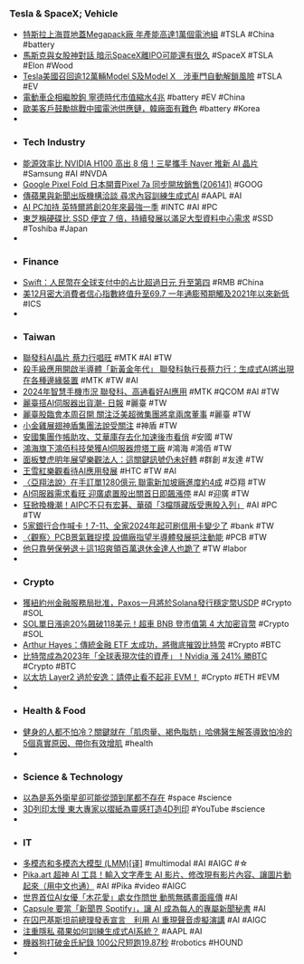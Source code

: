### Tesla & SpaceX; Vehicle
- [特斯拉上海買地蓋Megapack廠 年產能高達1萬個電池組](https://news.cnyes.com/news/id/5418459) #TSLA #China #battery
- [馬斯克與女股神對話 暗示SpaceX離IPO可能還有很久](https://news.cnyes.com/news/id/5418626) #SpaceX #TSLA #Elon #Wood
- [Tesla美國召回逾12萬輛Model S及Model X　涉車門自動解鎖風險](https://today.line.me/hk/v2/article/Zam5LNr) #TSLA #EV
- [電動車企相繼脫鉤 寧德時代市值縮水4兆](https://www.ctee.com.tw/news/20231223700724-430804) #battery #EV #China
- [歐美客戶鼓勵挑戰中國電池供應鏈，韓廠面有難色](https://technews.tw/2023/12/22/south-korea-faces-difficult-competition-from-china-auto-battery-batteries/) #battery #Korea
-
- ### Tech Industry
- [能源效率比 NVIDIA H100 高出 8 倍！三星攜手 Naver 推新 AI 晶片](https://www.inside.com.tw/article/33715-samsung-naver-ai-chip) #Samsung #AI #NVDA
- [Google Pixel Fold 日本開賣Pixel 7a 同步開放銷售(206141)](https://www.cool3c.com/article/206141) #GOOG
- [傳蘋果與新聞出版機構洽談 尋求內容訓練生成式AI](https://tw.news.yahoo.com/傳蘋果與新聞出版機構洽談-尋求內容訓練生成式ai-064941273.html) #AAPL #AI
- [AI PC加持 英特爾將創20年來最強一季](https://ec.ltn.com.tw/article/breakingnews/4529671) #INTC #AI #PC
- [東芝稱硬碟比 SSD 便宜 7 倍，持續發展以滿足大型資料中心需求](https://technews.tw/2023/12/22/toshiba-hard-drives-cheaper-than-ssds/) #SSD #Toshiba #Japan
-
- ### Finance
- [Swift：人民幣在全球支付中的占比超過日元 升至第四](https://m.cnyes.com/news/id/5418021) #RMB #China
- [美12月密大消費者信心指數終值升至69.7 一年通膨預期觸及2021年以來新低](https://news.cnyes.com/news/id/5418554) #ICS
-
- ### Taiwan
- [聯發科AI晶片 蔡力行唱旺](https://udn.com/news/story/7240/7661549) #MTK #AI #TW
- [殺手級應用開啟半導體「新黃金年代」 聯發科執行長蔡力行：生成式AI將出現在各種邊緣裝置](https://tw.news.yahoo.com/殺手級應用開啟半導體-新黃金年代-聯發科執行長蔡力行-生成式ai將出現在各種邊緣裝置-123600040.html) #MTK #TW #AI
- [2024年智慧手機市況 聯發科、高通看好AI應用](https://udn.com/news/story/7240/7660040) #MTK #QCOM #AI #TW
- [麗臺搭AI伺服器出貨潮- 日報](https://www.ctee.com.tw/news/20231223700137-439901) #麗臺 #TW
- [麗臺股臨會本周召開 關注泛美超微集團將拿兩席董事](https://news.cnyes.com/news/id/5418751) #麗臺 #TW
- [小金雞展翅神盾集團法說受關注](https://www.ctee.com.tw/news/20231224700223-430105) #神盾 #TW
- [安國集團作帳助攻、艾華庫存去化加速後市看俏](https://www.ctee.com.tw/news/20231224700100-439903) #安國 #TW
- [鴻海旗下鴻佰科技榮獲AI伺服器燈塔工廠](https://tw.news.yahoo.com/鴻海旗下鴻佰科技榮獲ai伺服器燈塔工廠-152925645.html) #鴻海 #鴻佰 #TW
- [面板雙虎明年展望樂觀法人：這關鍵訊號仍未好轉](https://www.ctee.com.tw/news/20231224700276-430201) #群創 #友達 #TW
- [王雪紅樂觀看待AI應用發展](https://www.ctee.com.tw/news/20231223700112-439901) #HTC #TW #AI
- [〈亞翔法說〉在手訂單1280億元 聯電新加坡廠進度約4成](https://news.cnyes.com/news/id/5418200) #亞翔 #TW
- [AI伺服器需求看旺 迎廣處置股出關首日即飆漲停](https://news.cnyes.com/news/id/5418393) #AI #迎廣 #TW
- [狂掀換機潮！AIPC不只有宏碁、華碩「3檔隱藏版受惠股入列」](https://www.ctee.com.tw/news/20231224700272-430201) #AI #PC #TW
- [5家銀行合作喊卡！7-11、全家2024年起可刷信用卡變少了](https://news.cnyes.com/news/id/5418705) #bank #TW
- [〈觀察〉PCB景氣難捉摸 設備廠指望半導體發展挹注動能](https://news.cnyes.com/news/id/5418686) #PCB #TW
- [他只靠勞保勞退＋這1招爽領百萬退休金達人也跪了](https://www.ctee.com.tw/news/20231223700325-430401) #TW #labor
-
- ### Crypto
- [獲紐約州金融服務局批准，Paxos一月將於Solana發行穩定幣USDP](https://abmedia.io/paxos-expansion-to-solana) #Crypto #SOL
- [SOL單日漲逾20%飆破118美元！超車 BNB 登市值第 4 大加密貨幣](https://www.blocktempo.com/sol-returns-to-100/) #Crypto #SOL
- [Arthur Hayes：傳統金融 ETF 太成功，將徹底摧毀比特幣](https://abmedia.io/arthur-hayes-expression-talks-about-tradfi-etf-will-destroy-btc-if-it-runs-too-successful) #Crypto #BTC
- [比特幣成為2023年「全球表現次佳的資產」！Nvidia 漲 241% 勝BTC](https://www.blocktempo.com/bitcoin-is-the-top-performing-assets-in-2023/) #Crypto #BTC
- [以太坊 Layer2 過於安逸：請停止看不起非 EVM！](https://www.blocktempo.com/ethereums-layer-2s-are-too-complacent-please-stop-underestimating-solana/) #Crypto #ETH #EVM
-
- ### Health & Food
- [健身的人都不怕冷？關鍵就在「肌肉量、褐色脂肪」哈佛醫生解答導致怕冷的5個真實原因、帶你有效增肌](https://www.womenshealthmag.com/tw/fitness/work-outs/g46195816/feel-so-cold/) #health
-
- ### Science & Technology
- [以為是系外衛星卻可能從頭到尾都不存在](https://technews.tw/2023/12/24/found-alien-moons-but-they-might-not-exist-after-all/) #space #science
- [3D列印太慢 東大專家以摺紙為靈感打造4D列印](https://www.youtube.com/watch?v=WkwNOd-bCws) #YouTube #science
-
- ### IT
- [多模态和多模态大模型 (LMM)[译]](https://baoyu.io/translations/lmm/multimodality-and-large-multimodal-models) #multimodal #AI #AIGC #☆
- [Pika.art 超神 AI 工具！輸入文字產生 AI 影片、修改現有影片內容、讓圖片動起來（用中文也通）](https://today.line.me/tw/v2/article/l265NmB) #AI #Pika #video #AIGC
- [世界首位AI女優「木花愛」處女作問世 動態無碼畫面瘋傳](https://ent.ltn.com.tw/news/breakingnews/4529721) #AI
- [Capsule 要當「新聞界 Spotify」，讓 AI 成為每人的專屬新聞秘書](https://technews.tw/2023/12/23/news-app-capsule/) #AI
- [在囚巴基斯坦前總理發表宣言　利用 AI 重現聲音虛擬演講](https://unwire.hk/2023/12/23/imran-khan-deploys-ai-clone-to-campaign-from-behind-bars-pakistan/fun-tech/) #AI #AIGC
- [注重隱私 蘋果如何訓練生成式AI系統？](https://m.cnyes.com/news/id/5418596) #AAPL #AI
- [機器狗打破金氏紀錄 100公尺短跑19.87秒](https://www.cool3c.com/article/206153) #robotics #HOUND
-